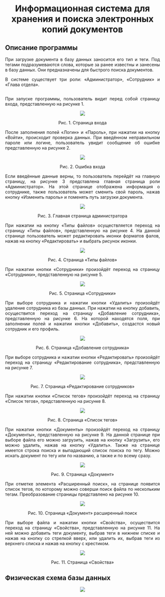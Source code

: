 <h1 align="center">Информационная система для хранения и поиска электронных копий документов</h1>
<h2>Описание программы</h2>
<p> 
<p align="justify"> При загрузке документа в базу данных заносится его тип и теги. Под тегами подразумеваются слова, которые за ранее известны и занесены в базу данных. Они предназначены для быстрого поиска документов.
<p align="justify"> В системе существует три роли: «Администратор», «Сотрудник» и «Глава отдела».
<h2></h2>
 <p align="justify"> При запуске программы, пользователь видит перед собой страницу входа, представленную на рисунке 1.
<p align ="center"> <img src="https://github.com/ShiroXVX/DocWork/blob/master/ReadMe_photo/Login_null.PNG"/>
<p align ="center">Рис. 1. Страница входа
<p align="justify">После заполнения полей «Логин» и «Пароль», при нажатии на кнопку «Войти», происходит проверка данных. При введённом неправильном пароле или логине, пользователь увидит сообщение об ошибке представленную на рисунке 2.
<p align ="center"> <img src="https://github.com/ShiroXVX/DocWork/blob/master/ReadMe_photo/Login_false.PNG"/>
<p align ="center">Рис. 2. Ошибка входа
<p align="justify">Если введённые данные верны, то пользователь перейдёт на главную страницу, на рисунке 3 представлена главная страница роли «Администратор». На этой странице отображена информация о сотруднике, также пользователь может сменить свой пароль, нажав кнопку «Изменить пароль» и поменять путь загрузки документа.
<p align ="center"> <img src="https://github.com/ShiroXVX/DocWork/blob/master/ReadMe_photo/Profil.PNG"/>
<p align ="center">Рис. 3. Главная страница администратора
<p align="justify">При нажатии на кнопку «Типы файлов» осуществляется переход на страницу «Типы файлов», представленную на рисунке 4. На данной странице пользователь может редактировать иконки форматов фалов, нажав на кнопку «Редактировать» и выбрать рисунок иконки.
<p align ="center"> <img src="https://github.com/ShiroXVX/DocWork/blob/master/ReadMe_photo/tip_f.PNG"/>
<p align ="center">Рис. 4. Страница «Типы файлов»
<p align="justify">При нажатии кнопки «Сотрудники» произойдёт переход на страницу «Сотрудники», представленную на рисунке 5.
<p align ="center"> <img src="https://github.com/ShiroXVX/DocWork/blob/master/ReadMe_photo/sotr.PNG"/>
<p align ="center">Рис. 5. Страница «Сотрудники»
<p align="justify">При выборе сотрудника и нажатии кнопки «Удалить» произойдёт удаление сотрудника из базы данных. При нажатии на кнопку добавить, осуществится переход на страницу «Добавление сотрудника», представленную на рисунке 6. На которой находятся поля, при заполнении полей и нажатии кнопки «Добавить», создастся новый сотрудник и его профиль.
<p align ="center"> <img src="https://github.com/ShiroXVX/DocWork/blob/master/ReadMe_photo/Add_Sotr.PNG"/>
<p align ="center">Рис. 6. Страница «Добавление сотрудника»
<p align="justify">При выборе сотрудника и нажатии кнопки «Редактировать» произойдёт переход на страницу «Редактирование сотрудника», представленную на рисунке 7.
<p align ="center"> <img src="https://github.com/ShiroXVX/DocWork/blob/master/ReadMe_photo/edit_sotr.PNG"/>
<p align ="center">Рис. 7. Страница «Редактирование сотрудников»
<p align="justify">При нажатии кнопки «Список тегов» произойдёт переход на страницу «Список тегов», представленную на рисунке 8.
<p align ="center"> <img src="https://github.com/ShiroXVX/DocWork/blob/master/ReadMe_photo/Spisok_teg.PNG"/>
<p align ="center">Рис. 8. Страница «Список тегов»
<p align="justify">При нажатии кнопки «Документы» произойдёт переход на страницу «Документы», представленную на рисунке 9. На данной странице при выборе файла его можно загрузить, нажав на кнопку «Загрузить», его можно удалить, нажав на кнопку «Удалить». Также на странице имеется строка поиска и выпадающий список поиска по тегу. Можно искать документ по тегу или по названию, а также и по всему сразу.
<p align ="center"> <img src="https://github.com/ShiroXVX/DocWork/blob/master/ReadMe_photo/Doc.PNG"/>
<p align ="center">Рис. 9. Страница «Документ»
<p align="justify">При отметке элемента «Расширенный поиск», на странице появится список тегов, по которому можно соверши поиск файла по нескольким тегам. Преобразование страницы представлено на рисунке 10.
<p align ="center"> <img src="https://github.com/ShiroXVX/DocWork/blob/master/ReadMe_photo/Doc_RP.PNG"/>
<p align ="center">Рис. 10. Страница «Документ» расширенный поиск
<p align="justify">При выборе файла и нажатии кнопки «Свойства», осуществится переход на страницу «Свойства», представленную на рисунке 11. На ней можно добавить теги документу, выбрав теги в нижнем списке и нажав на кнопку со стрелкой вверх, или удалить их, выбрав теги из верхнего списка и нажав на кнопку с крестиком.
 <p align ="center"> <img src="https://github.com/ShiroXVX/DocWork/blob/master/ReadMe_photo/Doc_SV.PNG"/>
<p align ="center">Рис. 11. Страница «Свойства»

<h2>Физическая схема базы данных</h2>
<p align ="center"> <img src="https://github.com/ShiroXVX/DocWork/blob/master/database/imgbd/FizBD.jpg"/>
